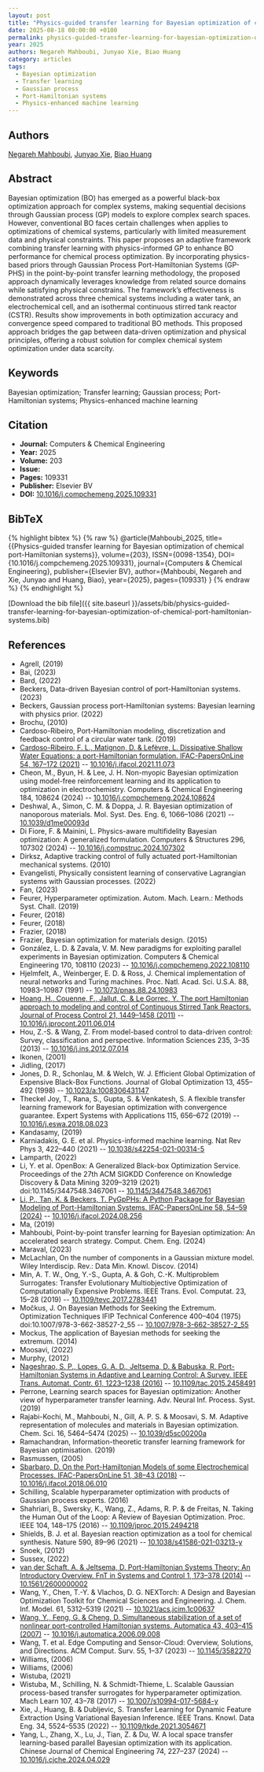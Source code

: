```yaml
---
layout: post
title: "Physics-guided transfer learning for Bayesian optimization of chemical port-Hamiltonian systems"
date: 2025-08-18 00:00:00 +0100
permalink: physics-guided-transfer-learning-for-bayesian-optimization-of-chemical-port-hamiltonian-systems
year: 2025
authors: Negareh Mahboubi, Junyao Xie, Biao Huang
category: articles
tags:
  - Bayesian optimization
  - Transfer learning
  - Gaussian process
  - Port-Hamiltonian systems
  - Physics-enhanced machine learning
---
```

 
## Authors
[Negareh Mahboubi](authors/negareh-mahboubi), [Junyao Xie](authors/junyao-xie), [Biao Huang](authors/biao-huang)
 
## Abstract
Bayesian optimization (BO) has emerged as a powerful black-box optimization approach for complex systems, making sequential decisions through Gaussian process (GP) models to explore complex search spaces. However, conventional BO faces certain challenges when applies to optimizations of chemical systems, particularly with limited measurement data and physical constraints. This paper proposes an adaptive framework combining transfer learning with physics-informed GP to enhance BO performance for chemical process optimization. By incorporating physics-based priors through Gaussian Process Port-Hamiltonian Systems (GP-PHS) in the point-by-point transfer learning methodology, the proposed approach dynamically leverages knowledge from related source domains while satisfying physical constrains. The framework’s effectiveness is demonstrated across three chemical systems including a water tank, an electrochemical cell, and an isothermal continuous stirred tank reactor (CSTR). Results show improvements in both optimization accuracy and convergence speed compared to traditional BO methods. This proposed approach bridges the gap between data-driven optimization and physical principles, offering a robust solution for complex chemical system optimization under data scarcity.
 
## Keywords
Bayesian optimization; Transfer learning; Gaussian process; Port-Hamiltonian systems; Physics-enhanced machine learning
 
## Citation
- **Journal:** Computers &amp; Chemical Engineering
- **Year:** 2025
- **Volume:** 203
- **Issue:** 
- **Pages:** 109331
- **Publisher:** Elsevier BV
- **DOI:** [10.1016/j.compchemeng.2025.109331](https://doi.org/10.1016/j.compchemeng.2025.109331)
 
## BibTeX
{% highlight bibtex %}
{% raw %}
@article{Mahboubi_2025,
  title={{Physics-guided transfer learning for Bayesian optimization of chemical port-Hamiltonian systems}},
  volume={203},
  ISSN={0098-1354},
  DOI={10.1016/j.compchemeng.2025.109331},
  journal={Computers &amp; Chemical Engineering},
  publisher={Elsevier BV},
  author={Mahboubi, Negareh and Xie, Junyao and Huang, Biao},
  year={2025},
  pages={109331}
}
{% endraw %}
{% endhighlight %}
 
[Download the bib file]({{ site.baseurl }}/assets/bib/physics-guided-transfer-learning-for-bayesian-optimization-of-chemical-port-hamiltonian-systems.bib)
 
## References
- Agrell, (2019)
- Bai, (2023)
- Bard, (2022)
- Beckers, Data-driven Bayesian control of port-Hamiltonian systems. (2023)
- Beckers, Gaussian process port-Hamiltonian systems: Bayesian learning with physics prior. (2022)
- Brochu, (2010)
- Cardoso-Ribeiro, Port-Hamiltonian modeling, discretization and feedback control of a circular water tank. (2019)
- [Cardoso-Ribeiro, F. L., Matignon, D. & Lefèvre, L. Dissipative Shallow Water Equations: a port-Hamiltonian formulation. IFAC-PapersOnLine 54, 167–172 (2021)](dissipative-shallow-water-equations-a-port-hamiltonian-formulation) -- [10.1016/j.ifacol.2021.11.073](https://doi.org/10.1016/j.ifacol.2021.11.073)
- Cheon, M., Byun, H. & Lee, J. H. Non-myopic Bayesian optimization using model-free reinforcement learning and its application to optimization in electrochemistry. Computers &amp; Chemical Engineering 184, 108624 (2024) -- [10.1016/j.compchemeng.2024.108624](https://doi.org/10.1016/j.compchemeng.2024.108624)
- Deshwal, A., Simon, C. M. & Doppa, J. R. Bayesian optimization of nanoporous materials. Mol. Syst. Des. Eng. 6, 1066–1086 (2021) -- [10.1039/d1me00093d](https://doi.org/10.1039/d1me00093d)
- Di Fiore, F. & Mainini, L. Physics-aware multifidelity Bayesian optimization: A generalized formulation. Computers &amp; Structures 296, 107302 (2024) -- [10.1016/j.compstruc.2024.107302](https://doi.org/10.1016/j.compstruc.2024.107302)
- Dirksz, Adaptive tracking control of fully actuated port-Hamiltonian mechanical systems. (2010)
- Evangelisti, Physically consistent learning of conservative Lagrangian systems with Gaussian processes. (2022)
- Fan, (2023)
- Feurer, Hyperparameter optimization. Autom. Mach. Learn.: Methods Syst. Chall. (2019)
- Feurer, (2018)
- Feurer, (2018)
- Frazier, (2018)
- Frazier, Bayesian optimization for materials design. (2015)
- González, L. D. & Zavala, V. M. New paradigms for exploiting parallel experiments in Bayesian optimization. Computers &amp; Chemical Engineering 170, 108110 (2023) -- [10.1016/j.compchemeng.2022.108110](https://doi.org/10.1016/j.compchemeng.2022.108110)
- Hjelmfelt, A., Weinberger, E. D. & Ross, J. Chemical implementation of neural networks and Turing machines. Proc. Natl. Acad. Sci. U.S.A. 88, 10983–10987 (1991) -- [10.1073/pnas.88.24.10983](https://doi.org/10.1073/pnas.88.24.10983)
- [Hoang, H., Couenne, F., Jallut, C. & Le Gorrec, Y. The port Hamiltonian approach to modeling and control of Continuous Stirred Tank Reactors. Journal of Process Control 21, 1449–1458 (2011)](the-port-hamiltonian-approach-to-modeling-and-control-of-continuous-stirred-tank-reactors) -- [10.1016/j.jprocont.2011.06.014](https://doi.org/10.1016/j.jprocont.2011.06.014)
- Hou, Z.-S. & Wang, Z. From model-based control to data-driven control: Survey, classification and perspective. Information Sciences 235, 3–35 (2013) -- [10.1016/j.ins.2012.07.014](https://doi.org/10.1016/j.ins.2012.07.014)
- Ikonen, (2001)
- Jidling, (2017)
- Jones, D. R., Schonlau, M. & Welch, W. J. Efficient Global Optimization of Expensive Black-Box Functions. Journal of Global Optimization 13, 455–492 (1998) -- [10.1023/a:1008306431147](https://doi.org/10.1023/a:1008306431147)
- Theckel Joy, T., Rana, S., Gupta, S. & Venkatesh, S. A flexible transfer learning framework for Bayesian optimization with convergence guarantee. Expert Systems with Applications 115, 656–672 (2019) -- [10.1016/j.eswa.2018.08.023](https://doi.org/10.1016/j.eswa.2018.08.023)
- Kandasamy, (2019)
- Karniadakis, G. E. et al. Physics-informed machine learning. Nat Rev Phys 3, 422–440 (2021) -- [10.1038/s42254-021-00314-5](https://doi.org/10.1038/s42254-021-00314-5)
- Lamparth, (2022)
- Li, Y. et al. OpenBox: A Generalized Black-box Optimization Service. Proceedings of the 27th ACM SIGKDD Conference on Knowledge Discovery &amp; Data Mining 3209–3219 (2021) doi:10.1145/3447548.3467061 -- [10.1145/3447548.3467061](https://doi.org/10.1145/3447548.3467061)
- [Li, P., Tan, K. & Beckers, T. PyGpPHs: A Python Package for Bayesian Modeling of Port-Hamiltonian Systems. IFAC-PapersOnLine 58, 54–59 (2024)](pygpphs-a-python-package-for-bayesian-modeling-of-port-hamiltonian-systems) -- [10.1016/j.ifacol.2024.08.256](https://doi.org/10.1016/j.ifacol.2024.08.256)
- Ma, (2019)
- Mahboubi, Point-by-point transfer learning for Bayesian optimization: An accelerated search strategy. Comput. Chem. Eng. (2024)
- Maraval, (2023)
- McLachlan, On the number of components in a Gaussian mixture model. Wiley Interdiscip. Rev.: Data Min. Knowl. Discov. (2014)
- Min, A. T. W., Ong, Y.-S., Gupta, A. & Goh, C.-K. Multiproblem Surrogates: Transfer Evolutionary Multiobjective Optimization of Computationally Expensive Problems. IEEE Trans. Evol. Computat. 23, 15–28 (2019) -- [10.1109/tevc.2017.2783441](https://doi.org/10.1109/tevc.2017.2783441)
- Močkus, J. On Bayesian Methods for Seeking the Extremum. Optimization Techniques IFIP Technical Conference 400–404 (1975) doi:10.1007/978-3-662-38527-2_55 -- [10.1007/978-3-662-38527-2_55](https://doi.org/10.1007/978-3-662-38527-2_55)
- Mockus, The application of Bayesian methods for seeking the extremum. (2014)
- Moosavi, (2022)
- Murphy, (2012)
- [Nageshrao, S. P., Lopes, G. A. D., Jeltsema, D. & Babuska, R. Port-Hamiltonian Systems in Adaptive and Learning Control: A Survey. IEEE Trans. Automat. Contr. 61, 1223–1238 (2016)](port-hamiltonian-systems-in-adaptive-and-learning-control-a-survey) -- [10.1109/tac.2015.2458491](https://doi.org/10.1109/tac.2015.2458491)
- Perrone, Learning search spaces for Bayesian optimization: Another view of hyperparameter transfer learning. Adv. Neural Inf. Process. Syst. (2019)
- Rajabi-Kochi, M., Mahboubi, N., Gill, A. P. S. & Moosavi, S. M. Adaptive representation of molecules and materials in Bayesian optimization. Chem. Sci. 16, 5464–5474 (2025) -- [10.1039/d5sc00200a](https://doi.org/10.1039/d5sc00200a)
- Ramachandran, Information-theoretic transfer learning framework for Bayesian optimisation. (2019)
- Rasmussen, (2005)
- [Sbarbaro, D. On the Port-Hamiltonian Models of some Electrochemical Processes. IFAC-PapersOnLine 51, 38–43 (2018)](on-the-port-hamiltonian-models-of-some-electrochemical-processes) -- [10.1016/j.ifacol.2018.06.010](https://doi.org/10.1016/j.ifacol.2018.06.010)
- Schilling, Scalable hyperparameter optimization with products of Gaussian process experts. (2016)
- Shahriari, B., Swersky, K., Wang, Z., Adams, R. P. & de Freitas, N. Taking the Human Out of the Loop: A Review of Bayesian Optimization. Proc. IEEE 104, 148–175 (2016) -- [10.1109/jproc.2015.2494218](https://doi.org/10.1109/jproc.2015.2494218)
- Shields, B. J. et al. Bayesian reaction optimization as a tool for chemical synthesis. Nature 590, 89–96 (2021) -- [10.1038/s41586-021-03213-y](https://doi.org/10.1038/s41586-021-03213-y)
- Snoek, (2012)
- Sussex, (2022)
- [van der Schaft, A. & Jeltsema, D. Port-Hamiltonian Systems Theory: An Introductory Overview. FnT in Systems and Control 1, 173–378 (2014)](port-hamiltonian-systems-theory-an-introductory-overview) -- [10.1561/2600000002](https://doi.org/10.1561/2600000002)
- Wang, Y., Chen, T.-Y. & Vlachos, D. G. NEXTorch: A Design and Bayesian Optimization Toolkit for Chemical Sciences and Engineering. J. Chem. Inf. Model. 61, 5312–5319 (2021) -- [10.1021/acs.jcim.1c00637](https://doi.org/10.1021/acs.jcim.1c00637)
- [Wang, Y., Feng, G. & Cheng, D. Simultaneous stabilization of a set of nonlinear port-controlled Hamiltonian systems. Automatica 43, 403–415 (2007)](simultaneous-stabilization-of-a-set-of-nonlinear-port-controlled-hamiltonian-systems) -- [10.1016/j.automatica.2006.09.008](https://doi.org/10.1016/j.automatica.2006.09.008)
- Wang, T. et al. Edge Computing and Sensor-Cloud: Overview, Solutions, and Directions. ACM Comput. Surv. 55, 1–37 (2023) -- [10.1145/3582270](https://doi.org/10.1145/3582270)
- Williams, (2006)
- Williams, (2006)
- Wistuba, (2021)
- Wistuba, M., Schilling, N. & Schmidt-Thieme, L. Scalable Gaussian process-based transfer surrogates for hyperparameter optimization. Mach Learn 107, 43–78 (2017) -- [10.1007/s10994-017-5684-y](https://doi.org/10.1007/s10994-017-5684-y)
- Xie, J., Huang, B. & Dubljevic, S. Transfer Learning for Dynamic Feature Extraction Using Variational Bayesian Inference. IEEE Trans. Knowl. Data Eng. 34, 5524–5535 (2022) -- [10.1109/tkde.2021.3054671](https://doi.org/10.1109/tkde.2021.3054671)
- Yang, L., Zhang, X., Lu, J., Tian, Z. & Du, W. A local space transfer learning-based parallel Bayesian optimization with its application. Chinese Journal of Chemical Engineering 74, 227–237 (2024) -- [10.1016/j.cjche.2024.04.029](https://doi.org/10.1016/j.cjche.2024.04.029)

